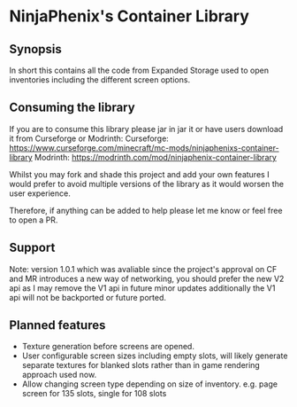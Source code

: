 # NinjaPhenix's Container Library
## Synopsis
In short this contains all the code from Expanded Storage used to open inventories including the different screen options.

## Consuming the library
If you are to consume this library please jar in jar it or have users download it from Curseforge or Modrinth:
Curseforge: https://www.curseforge.com/minecraft/mc-mods/ninjaphenixs-container-library
Modrinth: https://modrinth.com/mod/ninjaphenix-container-library

Whilst you may fork and shade this project and add your own features I would prefer to avoid multiple versions of the library as it would worsen the user experience.

Therefore, if anything can be added to help please let me know or feel free to open a PR.

## Support
Note: version 1.0.1 which was avaliable since the project's approval on CF and MR introduces a new way of networking, you should prefer the new V2 api as I may remove the V1 api in future minor updates additionally the V1 api will not be backported or future ported.

## Planned features
- Texture generation before screens are opened.
- User configurable screen sizes including empty slots, will likely generate separate textures for blanked slots rather than in game rendering approach used now.
- Allow changing screen type depending on size of inventory. e.g. page screen for 135 slots, single for 108 slots
